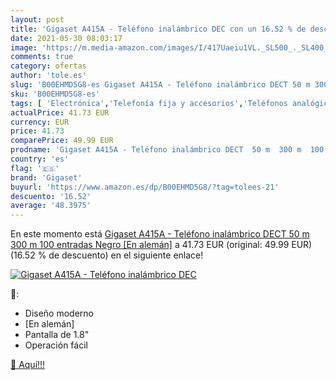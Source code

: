 ```yaml
---
layout: post
title: 'Gigaset A415A - Teléfono inalámbrico DEC con un 16.52 % de descuento'
date: 2021-05-30 08:03:17
image: 'https://m.media-amazon.com/images/I/417Uaeiu1VL._SL500_._SL400_.jpg'
comments: true
category: ofertas
author: 'tole.es'
slug: 'B00EHMD5G8-es Gigaset A415A - Teléfono inalámbrico DECT 50 m 300 m 100...'
sku: 'B00EHMD5G8-es'
tags: [ 'Electrónica','Telefonía fija y accesorios','Teléfonos analógicos','dect','gigaset', ]
actualPrice: 41.73 EUR
currency: EUR
price: 41.73
comparePrice: 49.99 EUR
prodname: 'Gigaset A415A - Teléfono inalámbrico DECT  50 m  300 m  100 entradas  Negro [En alemán]'
country: 'es'
flag: '🇪🇸'
brand: 'Gigaset'
buyurl: 'https://www.amazon.es/dp/B00EHMD5G8/?tag=tolees-21'
descuento: '16.52'
average: '48.3975'
---
```


En este momento está [Gigaset A415A - Teléfono inalámbrico DECT  50 m  300 m  100 entradas  Negro [En alemán]](https://www.amazon.es/dp/B00EHMD5G8/?tag=tolees-21) a 41.73 EUR (original: 49.99 EUR) (16.52 %  de descuento) en el siguiente enlace!

[![Gigaset A415A - Teléfono inalámbrico DEC](https://m.media-amazon.com/images/I/417Uaeiu1VL._SL500_._SL400_.jpg)](https://www.amazon.es/dp/B00EHMD5G8/?tag=tolees-21)

🔎:

- Diseño moderno
- [En alemán]
- Pantalla de 1.8"
- Operación fácil

[🛒 Aquí!!!](https://www.amazon.es/dp/B00EHMD5G8/?tag=tolees-21)

